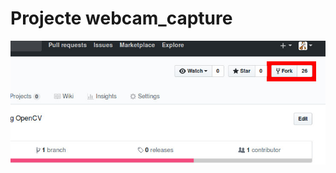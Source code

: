 # Projecte webcam_capture

![Captura per a la selecció de Fork](Screenshot_2017-10-26_21-29-49.jpg)
